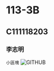 # 113-3B
## C111118203
### 李志明
`小區塊`
![GITHUB](https://dl.dropboxusercontent.com/u/2226591/GIT/dojocat.jpg "git圖示")
